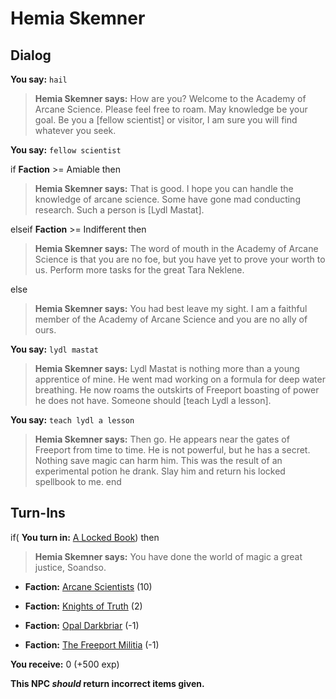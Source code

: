 # Hemia Skemner
## Dialog

**You say:** `hail`



>**Hemia Skemner says:** How are you? Welcome to the Academy of Arcane Science. Please feel free to roam. May knowledge be your goal. Be you a [fellow scientist] or visitor, I am sure you will find whatever you seek.

**You say:** `fellow scientist`



if **Faction** >= Amiable then



>**Hemia Skemner says:** That is good. I hope you can handle the knowledge of arcane science. Some have gone mad conducting research. Such a person is [Lydl Mastat].


elseif **Faction** >= Indifferent then



>**Hemia Skemner says:** The word of mouth in the Academy of Arcane Science is that you are no foe, but you have yet to prove your worth to us. Perform more tasks for the great Tara Neklene.


else



>**Hemia Skemner says:** You had best leave my sight. I am a faithful member of the Academy of Arcane Science and you are no ally of ours.


**You say:** `lydl mastat`



>**Hemia Skemner says:** Lydl Mastat is nothing more than a young apprentice of mine. He went mad working on a formula for deep water breathing. He now roams the outskirts of Freeport boasting of power he does not have. Someone should [teach Lydl a lesson].

**You say:** `teach lydl a lesson`



>**Hemia Skemner says:** Then go. He appears near the gates of Freeport from time to time. He is not powerful, but he has a secret. Nothing save magic can harm him. This was the result of an experimental potion he drank. Slay him and return his locked spellbook to me.
end

## Turn-Ins




if( **You turn in:** [A Locked Book](/item/13863)) then 


>**Hemia Skemner says:** You have done the world of magic a great justice, Soandso.


* __Faction:__ [Arcane Scientists](/faction/220) (10)


* __Faction:__ [Knights of Truth](/faction/281) (2)


* __Faction:__ [Opal Darkbriar](/faction/296) (-1)


* __Faction:__ [The Freeport Militia](/faction/330) (-1)


 **You receive:** 0 (+500 exp)

**This NPC *should* return incorrect items given.**


